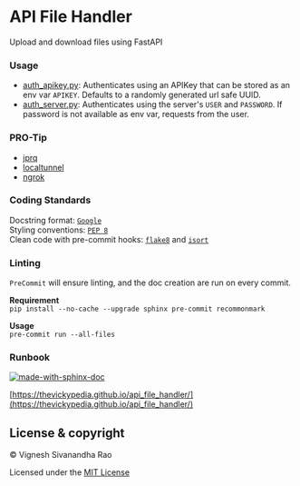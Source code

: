 # API File Handler
Upload and download files using FastAPI

### Usage
- [auth_apikey.py](https://github.com/thevickypedia/api_file_handler/blob/main/auth_apikey.py):
Authenticates using an APIKey that can be stored as an env var `APIKEY`. Defaults to a randomly generated url safe UUID.
- [auth_server.py](https://github.com/thevickypedia/api_file_handler/blob/main/auth_server.py):
Authenticates using the server's `USER` and `PASSWORD`. If password is not available as env var, requests from the user.

### PRO-Tip
- [jprq](https://github.com/azimjohn/jprq-python-client)
- [localtunnel](https://theboroer.github.io/localtunnel-www/)
- [ngrok](https://ngrok.com/docs)

### Coding Standards
Docstring format: [`Google`](https://google.github.io/styleguide/pyguide.html#38-comments-and-docstrings) <br>
Styling conventions: [`PEP 8`](https://www.python.org/dev/peps/pep-0008/) <br>
Clean code with pre-commit hooks: [`flake8`](https://flake8.pycqa.org/en/latest/) and 
[`isort`](https://pycqa.github.io/isort/)

### Linting
`PreCommit` will ensure linting, and the doc creation are run on every commit.

**Requirement**
<br>
`pip install --no-cache --upgrade sphinx pre-commit recommonmark`

**Usage**
<br>
`pre-commit run --all-files`

### Runbook
[![made-with-sphinx-doc](https://img.shields.io/badge/Code%20Docs-Sphinx-1f425f.svg)](https://www.sphinx-doc.org/en/master/man/sphinx-autogen.html)

[https://thevickypedia.github.io/api_file_handler/](https://thevickypedia.github.io/api_file_handler/)

## License & copyright
&copy; Vignesh Sivanandha Rao

Licensed under the [MIT License](https://github.com/thevickypedia/Jarvis/blob/master/LICENSE)
